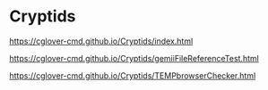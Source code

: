 # Cryptids
https://cglover-cmd.github.io/Cryptids/index.html

https://cglover-cmd.github.io/Cryptids/gemiiFileReferenceTest.html

https://cglover-cmd.github.io/Cryptids/TEMPbrowserChecker.html

